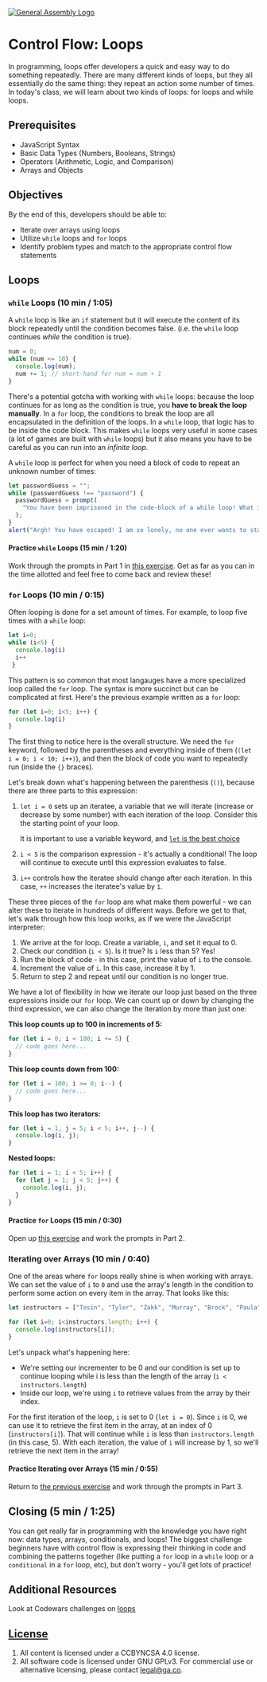 [![General Assembly Logo](https://camo.githubusercontent.com/1a91b05b8f4d44b5bbfb83abac2b0996d8e26c92/687474703a2f2f692e696d6775722e636f6d2f6b6538555354712e706e67)](https://generalassemb.ly/education/web-development-immersive)

# Control Flow: Loops

In programming, loops offer developers a quick and easy way to do something
repeatedly. There are many different kinds of loops, but they all essentially do
the same thing: they repeat an action some number of times. In today's class, we
will learn about two kinds of loops: for loops and while loops.

## Prerequisites

- JavaScript Syntax
- Basic Data Types (Numbers, Booleans, Strings)
- Operators (Arithmetic, Logic, and Comparison)
- Arrays and Objects

## Objectives

By the end of this, developers should be able to:

- Iterate over arrays using loops
- Utilize `while` loops and `for` loops
- Identify problem types and match to the appropriate control flow statements

## Loops
### `while` Loops (10 min / 1:05)

A `while` loop is like an `if` statement but it will execute the content of its
block repeatedly until the condition becomes false. (i.e. the `while` loop
continues _while_ the condition is true).

```js
num = 0;
while (num <= 10) {
  console.log(num);
  num += 1; // short-hand for num = num + 1
}
```

There's a potential gotcha with working with `while` loops: because the loop
continues for as long as the condition is true, you **have to break the loop
manually**. In a `for` loop, the conditions to break the loop are all
encapsulated in the definition of the loops. In a `while` loop, that logic has
to be inside the code block. This makes `while` loops very useful in some cases (a lot of games
are built with `while` loops) but it also means you have to be
careful as you can run into an _infinite loop_.

A `while` loop is perfect for when you need a block of code to repeat an unknown number of times:

```js
let passwordGuess = "";
while (passwordGuess !== "password") {
  passwordGuess = prompt(
    "You have been imprisoned in the code-block of a while loop! What is the magic word to exit?"
  );
}
alert("Argh! You have escaped! I am so lonely, no one ever wants to stay.");
```

#### Practice `while` Loops (15 min / 1:20)
Work through the prompts in Part 1 in [this exercise](https://git.generalassemb.ly/dc-wdi-fundamentals/js-loops-practice). 
Get as far as you can in the time allotted and feel free to come back and review these!

### `for` Loops (10 min / 0:15)

Often looping is done for a set amount of times. For example, to loop five times with a `while` loop:
```js
let i=0;
while (i<5) {
  console.log(i)
  i++
 }
```

This pattern is so common that most langauges have a more specialized loop called the `for` loop. 
The syntax is more succinct but can be complicated at first.
Here's the previous example written as a `for` loop:
```js
for (let i=0; i<5; i++) {
  console.log(i)
}
```

The first thing to notice here is the overall structure. We need the `for`
keyword, followed by the parentheses and everything inside of them
(`(let i = 0; i < 10; i++)`), and then the block of code you want to repeatedly
run (inside the `{}` braces).

Let's break down what's happening between the parenthesis (`()`), because there
are three parts to this expression:

1. `let i = 0` sets up an iteratee, a variable that we will iterate (increase or
   decrease by some number) with each iteration of the loop. Consider this the
   starting point of your loop.

   It is important to use a variable keyword, and
   [`let` is the best choice](https://wesbos.com/for-of-es6/)

2. `i < 5` is the comparison expression - it's actually a conditional! The loop
   will continue to execute until this expression evaluates to false.
3. `i++` controls how the iteratee should change after each iteration. In this
   case, `++` increases the iteratee's value by `1`.

These three pieces of the `for` loop are what make them powerful - we can alter
these to iterate in hundreds of different ways. Before we get to that, let's
walk through how this loop works, as if we were the JavaScript interpreter:

1. We arrive at the for loop. Create a variable, `i`, and set it equal to 0.
2. Check our condition (`i < 5`). Is it true? Is `i` less than 5? Yes!
3. Run the block of code - in this case, print the value of `i` to the console.
4. Increment the value of `i`. In this case, increase it by 1.
5. Return to step 2 and repeat until our condition is no longer true.

We have a lot of flexibility in how we iterate our loop just based on the three
expressions inside our `for` loop. We can count up or down by changing the third
expression, we can also change the iteration by more than just one:

**This loop counts up to 100 in increments of 5:**

```js
for (let i = 0; i < 100; i += 5) {
  // code goes here...
}
```

**This loop counts down from 100:**

```js
for (let i = 100; i >= 0; i--) {
  // code goes here...
}
```

**This loop has two iterators:**

```js
for (let i = 1, j = 5; i < 5; i++, j--) {
  console.log(i, j);
}
```

**Nested loops:**

```js
for (let i = 1; i < 5; i++) {
  for (let j = 1; j < 5; j++) {
    console.log(i, j);
  }
}
```

#### Practice `for` Loops (15 min / 0:30)

Open up [this exercise](https://git.generalassemb.ly/dc-wdi-fundamentals/js-loops-practice)
and work the prompts in Part 2. 

### Iterating over Arrays (10 min / 0:40)

One of the areas where `for` loops really shine is when working with arrays. We
can set the value of `i` to `0` and use the array's length in the condition to
perform some action on every item in the array. That looks like this:

```js
let instructors = ["Tosin", "Tyler", "Zakk", "Murray", "Brock", "Paula"];

for (let i=0; i<instructors.length; i++) {
  console.log(instructors[i]);
}
```

Let's unpack what's happening here:

- We're setting our incrementer to be 0 and our condition is set up to continue
  looping while i is less than the length of the array
  (`i < instructors.length`)
- Inside our loop, we're using `i` to retrieve values from the array by their
  index.

For the first iteration of the loop, `i` is set to 0 (`let i = 0`). Since `i` is
0, we can use it to retrieve the first item in the array, at an index of 0
(`instructors[i]`). That will continue while `i` is less than
`instructors.length` (in this case, 5). With each iteration, the value of `i`
will increase by 1, so we'll retrieve the next item in the array!

#### Practice Iterating over Arrays (15 min / 0:55)

Return to [the previous exercise](https://git.generalassemb.ly/dc-wdi-fundamentals/js-loops-practice) and work through the prompts in Part 3. 

## Closing (5 min / 1:25)

You can get really far in programming with the knowledge you have right now:
data types, arrays, conditionals, and loops! The biggest challenge beginners
have with control flow is expressing their thinking in code and combining the
patterns together (like putting a `for` loop in a `while` loop or a
`conditional` in a `for` loop, etc), but don't worry - you'll get lots of
practice!

## Additional Resources

Look at Codewars challenges on
[loops](https://www.codewars.com/kata/search/javascript?beta=false&q=&r=-8&r=-7&tags=Loops)

## [License](LICENSE)

1. All content is licensed under a CC­BY­NC­SA 4.0 license.
1. All software code is licensed under GNU GPLv3. For commercial use or
   alternative licensing, please contact legal@ga.co.
